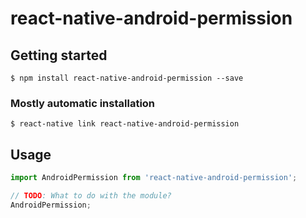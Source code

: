 # react-native-android-permission

## Getting started

`$ npm install react-native-android-permission --save`

### Mostly automatic installation

`$ react-native link react-native-android-permission`

## Usage
```javascript
import AndroidPermission from 'react-native-android-permission';

// TODO: What to do with the module?
AndroidPermission;
```
